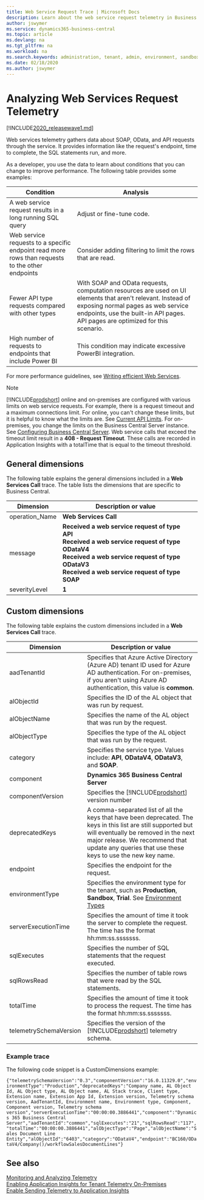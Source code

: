 ```yaml
---
title: Web Service Request Trace | Microsoft Docs
description: Learn about the web service request telemetry in Business Central  
author: jswymer
ms.service: dynamics365-business-central
ms.topic: article
ms.devlang: na
ms.tgt_pltfrm: na
ms.workload: na
ms.search.keywords: administration, tenant, admin, environment, sandbox, telemetry
ms.date: 02/18/2020
ms.author: jswymer
---
```


# Analyzing Web Services Request Telemetry

[!INCLUDE[2020_releasewave1.md](../../includes/2020_releasewave1.md)]

Web services telemetry gathers data about SOAP, OData, and API requests through the service. It provides information like the request's endpoint, time to complete, the SQL statements run, and more.  

As a developer, you use the data to learn about conditions that you can change to improve performance. The following table provides some examples:

|Condition|Analysis|
|---------|--------|
|A web service request results in a long running SQL query|Adjust or fine-tune code.|
|Web service requests to a specific endpoint read more rows than requests to the other endpoints|Consider adding filtering to limit the rows that are read.|
|Fewer API type requests compared with other types|With SOAP and OData requests, computation resources are used on UI elements that aren't relevant. Instead of exposing normal pages as web service endpoints, use the built-in API pages. API pages are optimized for this scenario.|
|High number of requests to endpoints that include Power BI |This condition may indicate excessive PowerBI integration.|

For more performance guidelines, see [Writing efficient Web Services](../performance/performance-developer.md#writing-efficient-web-services).

> [!NOTE]
> [!INCLUDE[prodshort](../developer/includes/prodshort.md)] online and on-premises are configured with various limits on web service requests. For example, there is a request timeout and a maximum connections limit. For online, you can't change these limits, but it is helpful to know what the limits are. See [Current API Limits](/dynamics-nav/api-reference/v1.0/dynamics-current-limits). For on-premises, you change the limits on the Business Central Server instance. See [Configuring Business Central Server](configure-server-instance.md). Web service calls that exceed the timeout limit result in a **408 - Request Timeout**. These calls are recorded in Application Insights with a totalTime that is equal to the timeout threshold.

## General dimensions

The following table explains the general dimensions included in a **Web Services Call** trace. The table lists the dimensions that are specific to Business Central.

|Dimension|Description or value||
|---------|-----|-----------|
|operation_Name|**Web Services Call**||
|message|**Received a web service request of type API**<br />**Received a web service request of type ODataV4**<br />**Received a web service request of type ODataV3**<br />**Received a web service request of type SOAP**||
|severityLevel|**1**||

## Custom dimensions

The following table explains the custom dimensions included in a **Web Services Call** trace.

<!--
```
{"Telemetry schema version":"0.3","telemetrySchemaVersion":"0.3","Component version":"16.0.11329.0","componentVersion":"16.0.11329.0","Environment type":"Production","environmentType":"Production","serverExecutionTime":"00:00:00.3886441","deprecatedKeys":"Company name, AL Object Id, AL Object type, AL Object name, AL Stack trace, Client type, Extension name, Extension App Id, Extension version, Telemetry schema version, AadTenantId, Environment name, Environment type, Component, Component version, Telemetry schema version","component":"Dynamics 365 Business Central Server","AadTenantId":"common","aadTenantId":"common","Component":"Dynamics 365 Business Central Server","sqlExecutes":"21","sqlRowsRead":"117","totalTime":"00:00:00.3886441","alObjectType":"Page","alObjectName":"Sales Document Line Entity","alObjectId":"6403","category":"ODataV4","endpoint":"BC160/ODataV4/Company()/workflowSalesDocumentLines"}
```
-->

|Dimension|Description or value|
|---------|-----|
|aadTenantId|Specifies that Azure Active Directory (Azure AD) tenant ID used for Azure AD authentication. For on-premises, if you aren't using Azure AD authentication, this value is **common**. |
|alObjectId|Specifies the ID of the AL object that was run by request.|
|alObjectName|Specifies the name of the AL object that was run by the request.|
|alObjectType|Specifies the type of the AL object that was run by the request.|
|category|Specifies the service type. Values include: **API**, **ODataV4**, **ODataV3**, and **SOAP**.|
|component|**Dynamics 365 Business Central Server**|
|componentVersion|Specifies the [!INCLUDE[prodshort](../developer/includes/prodshort.md)] version number|
|deprecatedKeys|A comma-separated list of all the keys that have been deprecated. The keys in this list are still supported but will eventually be removed in the next major release. We recommend that update any queries that use these keys to use the new key name.|
|endpoint|Specifies the endpoint for the request.|
|environmentType|Specifies the environment type for the tenant, such as **Production**, **Sandbox**, **Trial**. See [Environment Types](tenant-admin-center-environments.md#types-of-environments)|
|serverExecutionTime|Specifies the amount of time it took the server to complete the request. The time has the format hh:mm:ss.sssssss.|
|sqlExecutes|Specifies the number of SQL statements that the request executed. |
|sqlRowsRead|Specifies the number of table rows that were read by the SQL statements.|
|totalTime|Specifies the amount of time it took to process the request. The time has the format hh:mm:ss.sssssss.|
|telemetrySchemaVersion|Specifies the version of the [!INCLUDE[prodshort](../developer/includes/prodshort.md)] telemetry schema.|

### Example trace

The following code snippet is a CustomDimensions example: 

`
{"telemetrySchemaVersion":"0.3","componentVersion":"16.0.11329.0","environmentType":"Production","deprecatedKeys":"Company name, AL Object Id, AL Object type, AL Object name, AL Stack trace, Client type, Extension name, Extension App Id, Extension version, Telemetry schema version, AadTenantId, Environment name, Environment type, Component, Component version, Telemetry schema version","serverExecutionTime":"00:00:00.3886441","component":"Dynamics 365 Business Central Server","aadTenantId":"common","sqlExecutes":"21","sqlRowsRead":"117","totalTime":"00:00:00.3886441","alObjectType":"Page","alObjectName":"Sales Document Line Entity","alObjectId":"6403","category":"ODataV4","endpoint":"BC160/ODataV4/Company()/workflowSalesDocumentLines"}
`
## See also

[Monitoring and Analyzing Telemetry](telemetry-overview.md)  
[Enabling Application Insights for Tenant Telemetry On-Premises](telemetry-enable-application-insights.md)  
[Enable Sending Telemetry to Application Insights](tenant-admin-center-telemetry.md#appinsights)  
